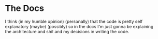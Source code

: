 # The Docs

I think (in my humble opinion) (personally) that the code is pretty self explanatory (maybe) (possibly) so in the docs I'm just gonna be explaining the architecture and shit and my decisions in writing the code.
